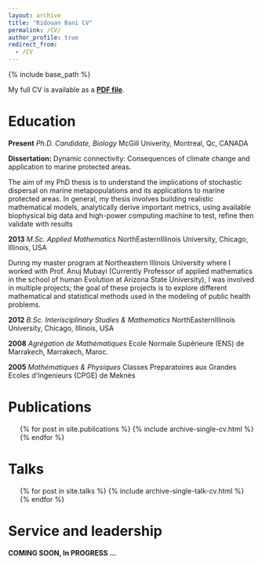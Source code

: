 ```yaml
---
layout: archive
title: "Ridouan Bani CV"
permalink: /CV/
author_profile: true
redirect_from:
  - /CV
---
```


{% include base_path %}

My full CV is available as a [**PDF file**](https://github.com/RidouanBani/CV/Ridouan_Bani_CV.pdf).

Education
======
**Present** *Ph.D. Candidate, Biology*
McGill Univerity, Montreal, Qc, CANADA


**Dissertation:** Dynamic connectivity: Consequences of climate change and application to marine protected areas.
 
 The aim of my PhD thesis is to understand the implications of stochastic dispersal on marine metapopulations and its applications to marine protected areas. In general, my thesis involves building realistic mathematical models, analytically derive important metrics, using available biophysical big data and high-power computing machine to test, refine then validate with results
 
**2013** *M.Sc. Applied Mathematics* NorthEasternIllinois University, Chicago, Illinois, USA

During my master program at Northeastern Illinois University where I worked with Prof. Anuj Mubayi (Currently Professor of applied mathematics in the school of human Evolution at Arizona State University), I was involved in multiple projects; the goal of these projects is to explore different mathematical and statistical methods used in the modeling of public health problems.

**2012** *B.Sc. Interisciplinary Studies & Mathematics* NorthEasternIllinois University, Chicago, Illinois, USA

**2008** *Agrégation de Mathématiques* Ecole Normale Supérieure (ENS) de Marrakech, Marrakech, Maroc.

**2005** *Mathématiques & Physiques* Classes Preparatoires aux Grandes Ecoles d'Ingenieurs (CPGE) de Meknès



Publications
======

  <ul>{% for post in site.publications %}
    {% include archive-single-cv.html %}
  {% endfor %}</ul>

Talks
======

  <ul>{% for post in site.talks %}
    {% include archive-single-talk-cv.html %}
  {% endfor %}</ul>


Service and leadership
======

**COMING SOON, In PROGRESS ...**


